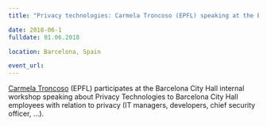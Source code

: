 ```yaml
---
title: "Privacy technologies: Carmela Troncoso (EPFL) speaking at the Barcelona City Hall internal workshop"

date: 2018-06-1
fulldate: 01.06.2018

location: Barcelona, Spain

event_url: 
---
```

[Carmela Troncoso](http://carmelatroncoso.com/) (EPFL) participates at the Barcelona City Hall internal workshop speaking about Privacy Technologies to Barcelona City Hall employees with relation to privacy (IT managers, developers, chief security officer, ...).
